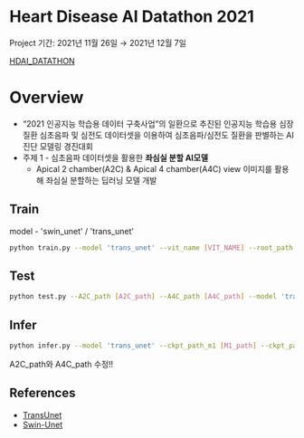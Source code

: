 # Heart Disease AI Datathon 2021

Project 기간: 2021년 11월 26일 → 2021년 12월 7일

[HDAI_DATATHON](http://hdaidatathon.com/)

# Overview

- “2021 인공지능 학습용 데이터 구축사업”의 일환으로 추진된 인공지능 학습용 심장질환 심초음파 및 심전도 데이터셋을 이용하여 심초음파/심전도 질환을 판별하는 AI 진단 모델링 경진대회
- 주제 1 - 심초음파 데이터셋을 활용한 **좌심실 분할 AI모델**
    - Apical 2 chamber(A2C) & Apical 4 chamber(A4C) view 이미지를 활용해 좌심실 분할하는 딥러닝 모델 개발

## Train
model - 'swin_unet' / 'trans_unet'
```bash
python train.py --model 'trans_unet' --vit_name [VIT_NAME] --root_path [DATA_DIR] --valid_path [VALID_DIR] --max_epochs [EPOCH_TIME] --output_dir [OUT_DIR] --img_Hsize [img_Hsize] --img_Wsize [img_Wsize]  --base_lr [LEARNING_RATE] --batch_size [BATCH_SIZE] --n_gpu [N_GPU] --angle [ANGLE]
```

## Test 
```bash
python test.py --A2C_path [A2C_path] --A4C_path [A4C_path] --model 'trans_unet' --ckpt_path_m1 [M1_path] --ckpt_path_m2 [M2_path] --img_Hsize 512 --img_Wsize 512 --batch_size 64
```

## Infer 
```bash
python infer.py --model 'trans_unet' --ckpt_path_m1 [M1_path] --ckpt_path_m2 [M2_path] --img_Hsize 512 --img_Wsize 512 --batch_size 32
```
A2C_path와 A4C_path 수정!!

## References
* [TransUnet](https://github.com/Beckschen/TransUNet)
* [Swin-Unet](https://github.com/HuCaoFighting/Swin-Unet)
